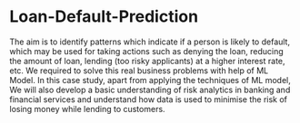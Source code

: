 # Loan-Default-Prediction
The aim is to identify patterns which indicate if a person is likely to default, which may be used for taking actions such as denying the loan, reducing the amount of loan, lending (too risky applicants) at a higher interest rate, etc. We required to solve this real business problems with help of ML Model. In this case study, apart from applying the techniques of ML model, We will also develop a basic understanding of risk analytics in banking and financial services and understand how data is used to minimise the risk of losing money while lending to customers.
